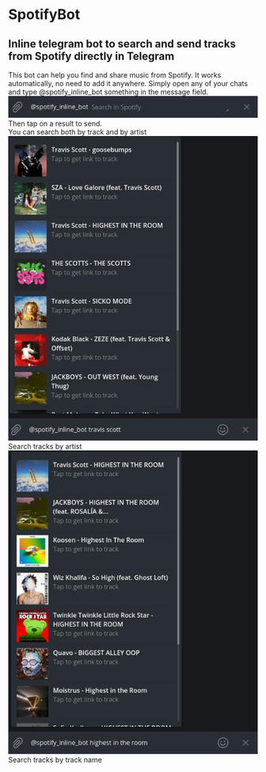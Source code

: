 # SpotifyBot  
## Inline telegram bot to search and send tracks from Spotify directly in Telegram  
This bot can help you find and share music from Spotify.
It works automatically, no need to add it anywhere. 
Simply open any of your chats and type @spotify_inline_bot something in the message field.
![](images/empty_search.jpg)  
Then tap on a result to send.    
You can search both by track and by artist  
![](images/by_artist.jpg)  
Search tracks by artist  
![](images/by_track.jpg)  
Search tracks by track name

